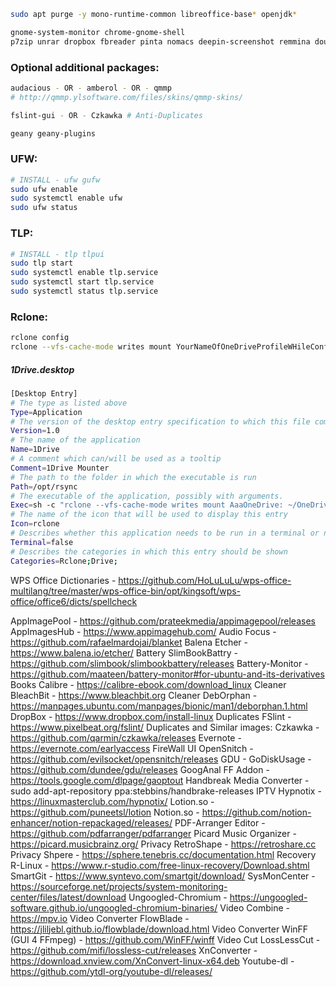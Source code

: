 ```sh
sudo apt purge -y mono-runtime-common libreoffice-base* openjdk*
```

```sh
gnome-system-monitor chrome-gnome-shell 
p7zip unrar dropbox fbreader pinta nomacs deepin-screenshot remmina doublecmd-gtk2 vlc ffmpeg kooha shortwave
```

### Optional additional packages:
```sh
audacious - OR - amberol - OR - qmmp
# http://qmmp.ylsoftware.com/files/skins/qmmp-skins/

fslint-gui - OR - Czkawka # Anti-Duplicates

geany geany-plugins
```

### UFW:
```sh
# INSTALL - ufw gufw
sudo ufw enable
sudo systemctl enable ufw
sudo ufw status
```

### TLP:
```sh
# INSTALL - tlp tlpui
sudo tlp start
sudo systemctl enable tlp.service
sudo systemctl start tlp.service
sudo systemctl status tlp.service
```
### Rclone:
```sh
rclone config
rclone --vfs-cache-mode writes mount YourNameOfOneDriveProfileWHileConfig: ~/OneDrive
```
##### 1Drive.desktop
```sh
[Desktop Entry]
# The type as listed above
Type=Application
# The version of the desktop entry specification to which this file complies
Version=1.0
# The name of the application
Name=1Drive
# A comment which can/will be used as a tooltip
Comment=1Drive Mounter
# The path to the folder in which the executable is run
Path=/opt/rsync
# The executable of the application, possibly with arguments.
Exec=sh -c "rclone --vfs-cache-mode writes mount AaaOneDrive: ~/OneDrive"
# The name of the icon that will be used to display this entry
Icon=rclone
# Describes whether this application needs to be run in a terminal or not
Terminal=false
# Describes the categories in which this entry should be shown
Categories=Rclone;Drive;
```

WPS Office Dictionaries - https://github.com/HoLuLuLu/wps-office-multilang/tree/master/wps-office-bin/opt/kingsoft/wps-office/office6/dicts/spellcheck

AppImagePool - https://github.com/prateekmedia/appimagepool/releases
AppImagesHub - https://www.appimagehub.com/
Audio Focus - https://github.com/rafaelmardojai/blanket
Balena Etcher - https://www.balena.io/etcher/
Battery SlimBookBattry - https://github.com/slimbook/slimbookbattery/releases
Battery-Monitor - https://github.com/maateen/battery-monitor#for-ubuntu-and-its-derivatives
Books Calibre - https://calibre-ebook.com/download_linux
Cleaner BleachBit - https://www.bleachbit.org
Cleaner DebOrphan - https://manpages.ubuntu.com/manpages/bionic/man1/deborphan.1.html
DropBox - https://www.dropbox.com/install-linux
Duplicates FSlint - https://www.pixelbeat.org/fslint/
Duplicates and Similar images: Czkawka - https://github.com/qarmin/czkawka/releases
Evernote - https://evernote.com/earlyaccess
FireWall UI OpenSnitch  - https://github.com/evilsocket/opensnitch/releases
GDU - GoDiskUsage - https://github.com/dundee/gdu/releases
GoogAnal FF Addon - https://tools.google.com/dlpage/gaoptout
Handbreak Media Converter - sudo add-apt-repository ppa:stebbins/handbrake-releases
IPTV Hypnotix - https://linuxmasterclub.com/hypnotix/
Lotion.so - https://github.com/puneetsl/lotion
Notion.so - https://github.com/notion-enhancer/notion-repackaged/releases/
PDF-Arranger Editor - https://github.com/pdfarranger/pdfarranger
Picard Music Organizer - https://picard.musicbrainz.org/
Privacy RetroShape - https://retroshare.cc
Privacy Shpere - https://sphere.tenebris.cc/documentation.html
Recovery R-Linux - https://www.r-studio.com/free-linux-recovery/Download.shtml
SmartGit - https://www.syntevo.com/smartgit/download/
SysMonCenter - https://sourceforge.net/projects/system-monitoring-center/files/latest/download
Ungoogled-Chromium - https://ungoogled-software.github.io/ungoogled-chromium-binaries/
Video Combine - https://mpv.io
Video Converter FlowBlade - https://jliljebl.github.io/flowblade/download.html
Video Converter WinFF (GUI 4 FFmpeg) - https://github.com/WinFF/winff
Video Cut LossLessCut - https://github.com/mifi/lossless-cut/releases
XnConverter - https://download.xnview.com/XnConvert-linux-x64.deb
Youtube-dl - https://github.com/ytdl-org/youtube-dl/releases/
